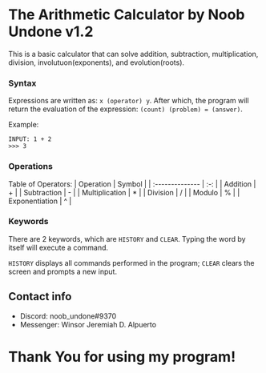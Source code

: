 # The Arithmetic Calculator by Noob Undone v1.2
This is a basic calculator that can solve addition, subtraction, multiplication, division, involutuon(exponents), and evolution(roots).

### Syntax
Expressions are written as: `x (operator) y`. After which, the program will return the evaluation of the expression: ```(count) (problem) = (answer)```.

Example:
```
INPUT: 1 + 2
>>> 3
```
### Operations
Table of Operators:
| Operation       | Symbol |
| :-------------- |   :-:  |
| Addition        |    +   |
| Subtraction     |    -   |
| Multiplication  |    *   |
| Division        |    /   |
| Modulo          |    %   |
| Exponentiation  |    ^   |

### Keywords
There are 2 keywords, which are `HISTORY` and `CLEAR`. Typing the word by itself will execute a command.

`HISTORY` displays all commands performed in the program; `CLEAR` clears the screen and prompts a new input.

## Contact info
- Discord: noob_undone#9370
- Messenger: Winsor Jeremiah D. Alpuerto

# Thank You for using my program!
